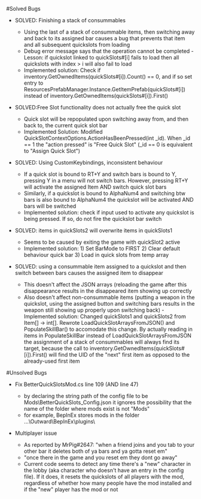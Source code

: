 #Solved Bugs

- SOLVED: Finishing a stack of consummables
	- Using the last of a stack of consummable items, then switching away and back to its assigned bar causes a bug that prevents that item and all subsequent quickslots from loading
	- Debug error message says that the operation cannot be completed - Lesson: if quickslot linked to quickSlots#[i] fails to load then all quickslots with index > i will also fail to load
	- Implemented solution: Check if inventory.GetOwnedItems(quickSlots#[i]).Count() == 0, and if so set entry to ResourcesPrefabManager.Instance.GetItemPrefab(quickSlots#[i]) instead of
		inventory.GetOwnedItems(quickSlots#[i]).First()

- SOLVED:Free Slot functionality does not actually free the quick slot
	- Quick slot will be repopulated upon switching away from, and then back to, the current quick slot bar
	- Implemented Solution: Modified QuickSlotContextOptions.ActionHasBeenPressed(int _id).  When _id == 1 the "action pressed" is "Free Quick Slot" (_id == 0 is equivalent to "Assign Quick Slot")
	
- SOLVED: Using CustomKeybindings, inconsistent behaviour
	- If a quick slot is bound to RT+Y and switch bars is bound to Y, pressing Y in a menu will not switch bars.  However, pressing RT+Y
		will activate the assigned Item AND switch quick slot bars
	- Similarly, if a quickslot is bound to AlphaNum4 and switching btw bars is also bound to AlphaNum4 the quickslot will be activated AND bars will be switched
	- Implemented solution: check if input used to activate any quickslot is being pressed.  If so, do not fire the quickslot bar switch

- SOLVED: items in quickSlots2 will overwrite items in quickSlots1
	- Seems to be caused by exiting the game with quickSlot2 active
	- Implemented solution: 1) Set BarMode to FIRST 2) Clear default behaviour quick bar 3) Load in quick slots from temp array
	
- SOLVED: using a consummable item assigned to a quickslot and then switch between bars causes the assigned item to disappear
	- This doesn't affect the JSON arrays (reloading the game after this disappearance results in the disappeared item showing up correctly
	- Also doesn't affect non-consummable items (putting a weapon in the quickslot, using the assigned button and switching bars results in the weapon still showing up properly
		upon switching back)
	-Implemented solution: Changed quickSlots1 and quickSlots2 from Item[] -> int[].  Rewrote LoadQuickSlotArraysFromJSON() and PopulateSkillBar() to accomodate this change.
		By actually reading in items in PopulateSkillBar instead of LoadQuickSlotArraysFromJSON the assignment of a stack of consummables will always find its target, because the call to
		inventory.GetOwnedItems(quickSlots#[i]).First() will find the UID of the "next" first item as opposed to the already-used first item
		
#Unsolved Bugs

- Fix BetterQuickSlotsMod.cs line 109 (AND line 47)
	- by declaring the string path of the config file to be Mods\BetterQuickSlots_Config.json it ignores the possibility that the name of the folder where mods exist is not "Mods\"
	- for example, BepInEx stores mods in the folder ...\Outward\BepInEx\plugins\

- Multiplayer issue
	- As reported by MrPig#2647: "when a friend joins and you tab to your other bar it deletes both of ya bars and ya gotta reset em"
	- "once there in the game and you reset em they dont go away"
	- Current code seems to detect any time there's a "new" character in the lobby (aka character who doesn't have an entry in the config file).  If it does, it resets the quickslots of all players with the mod, 
		regardless of whether how many people have the mod installed and if the "new" player has the mod or not